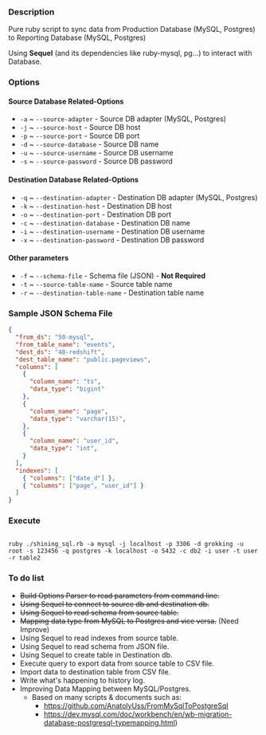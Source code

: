### Description

Pure ruby script to sync data from Production Database (MySQL, Postgres) to Reporting Database (MySQL, Postgres)

Using **Sequel** (and its dependencies like ruby-mysql, pg...) to interact with Database.

### Options

#### Source Database Related-Options
- `-a` ~ `--source-adapter` - Source DB adapter (MySQL, Postgres)
- `-j` ~ `--source-host` - Source DB host
- `-p` ~ `--source-port` - Source DB port
- `-d` ~ `--source-database` - Source DB name
- `-u` ~ `--source-username` - Source DB username
- `-s` ~ `--source-password` - Source DB password

#### Destination Database Related-Options
- `-q` ~ `--destination-adapter` - Destination DB adapter (MySQL, Postgres)
- `-k` ~ `--destination-host` - Destination DB host
- `-o` ~ `--destination-port` - Destination DB port
- `-c` ~ `--destination-database` - Destination DB name
- `-i` ~ `--destination-username` - Destination DB username
- `-x` ~ `--destination-password` - Destination DB password

#### Other parameters
- `-f` ~ `--schema-file` - Schema file (JSON) - **Not Required**
- `-t` ~ `--source-table-name` - Source table name
- `-r` ~ `--destination-table-name` - Destination table name

### Sample JSON Schema File

``` json
{
  "from_ds": "50-mysql",
  "from_table_name": "events",
  "dest_ds": "48-redshift",
  "dest_table_name": "public.pageviews",
  "columns": [
    {
      "column_name": "ts",
      "data_type": "bigint"
    },
    {
      "column_name": "page",
      "data_type": "varchar(15)",
    },
    {
      "column_name": "user_id",
      "data_type": "int",
    }
  ],
  "indexes": [
    { "columns": ["date_d"] },
    { "columns": ["page", "user_id"] }
  ]
}
```

### Execute

```

ruby ./shining_sql.rb -a mysql -j localhost -p 3306 -d grokking -u root -s 123456 -q postgres -k localhost -o 5432 -c db2 -i user -t user -r table2

```

### To do list

- ~~Build Options Parser to read parameters from command line.~~
- ~~Using Sequel to connect to source db and destination db.~~
- ~~Using Sequel to read schema from source table.~~
- ~~Mapping data type from MySQL to Postgres and vice versa.~~ (Need Improve)
- Using Sequel to read indexes from source table.
- Using Sequel to read schema from JSON file.
- Using Sequel to create table in Destination db.
- Execute query to export data from source table to CSV file.
- Import data to destination table from CSV file.
- Write what's happening to history log.
- Improving Data Mapping between MySQL/Postgres.
  - Based on many scripts & documents such as: 
    - https://github.com/AnatolyUss/FromMySqlToPostgreSql
    - https://dev.mysql.com/doc/workbench/en/wb-migration-database-postgresql-typemapping.html)
